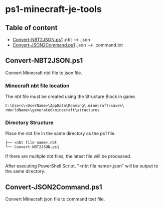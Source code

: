 # ps1-minecraft-je-tools
## Table of content
- [Convert-NBT2JSON.ps1](#convert-nbt2jsonps1)         .nbt  --> .json
- [Convert-JSON2Command.ps1](#convert-json2commandps1) .json --> .command.txt

## Convert-NBT2JSON.ps1
Convert Minecraft nbt file to json file.

### Minecraft nbt file location
The nbt file must be created using the Structure Block in game.
```
C:\Users\<UserName>\AppData\Roaming\.minecraft\saves\<WorldName>\generated\minecraft\structures
```

### Directory Structure
Place the nbt file in the same directory as the ps1 file.
```
├── <nbt file name>.nbt
└── Convert-NBT2JSON.ps1
```
If there are multiple nbt files, the latest file will be processed.

After executing PowerShell Script, "\<nbt file name\>.json" will be output to the same directory.

## Convert-JSON2Command.ps1
Convert Minecraft json file to command txet file.
